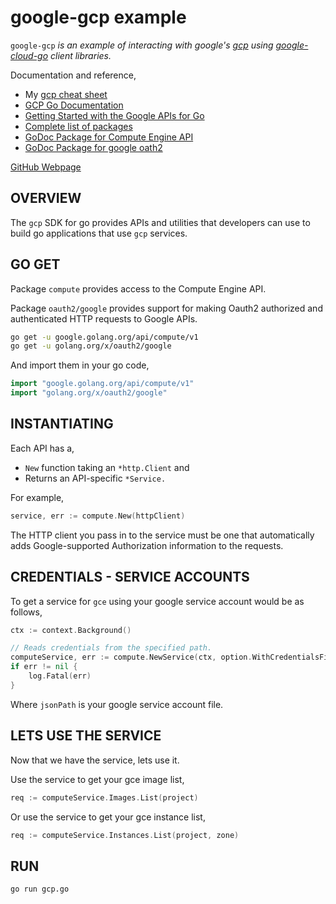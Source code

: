 # google-gcp example

`google-gcp` _is an example of
interacting with google's
[gcp](https://github.com/JeffDeCola/my-cheat-sheets/tree/master/software/service-providers/google-cloud-platform-cheat-sheet)
using
[google-cloud-go](https://github.com/googleapis/google-api-go-client/tree/master)
client libraries._

Documentation and reference,

* My
  [gcp cheat sheet](https://github.com/JeffDeCola/my-cheat-sheets/tree/master/software/service-providers/google-cloud-platform-cheat-sheet)
* [GCP Go Documentation](https://cloud.google.com/go/docs/)
* [Getting Started with the Google APIs for Go](https://github.com/googleapis/google-api-go-client/blob/master/GettingStarted.md)
* [Complete list of packages](https://github.com/googleapis/google-api-go-client/tree/master)
* [GoDoc Package for Compute Engine API](https://godoc.org/google.golang.org/api/compute/v1)
* [GoDoc Package for google oath2](https://godoc.org/golang.org/x/oauth2/google)

[GitHub Webpage](https://jeffdecola.github.io/my-go-examples/)

## OVERVIEW

The `gcp` SDK for go provides APIs and utilities that developers can use
to build go applications that use `gcp` services.

## GO GET

Package `compute` provides access to the Compute Engine API.

Package `oauth2/google` provides support for making Oauth2
authorized and authenticated HTTP requests to Google APIs.

```bash
go get -u google.golang.org/api/compute/v1
go get -u golang.org/x/oauth2/google
```

And import them in your go code,

```go
import "google.golang.org/api/compute/v1"
import "golang.org/x/oauth2/google"
```

## INSTANTIATING

Each API has a,

* `New` function taking an `*http.Client` and
* Returns an API-specific `*Service.`

For example,

```go
service, err := compute.New(httpClient)
```

The HTTP client you pass in to the service must be one
that automatically adds Google-supported Authorization
information to the requests.

## CREDENTIALS - SERVICE ACCOUNTS

To get a service for `gce` using your google service account
would be as follows,

```go
ctx := context.Background()

// Reads credentials from the specified path.
computeService, err := compute.NewService(ctx, option.WithCredentialsFile(jsonPath))
if err != nil {
    log.Fatal(err)
}
```

Where `jsonPath` is your google service account file.

## LETS USE THE SERVICE

Now that we have the service, lets use it.

Use the service to get your gce image list,

```go
req := computeService.Images.List(project)
```

Or use the service to get your gce instance list,

```go
req := computeService.Instances.List(project, zone)
```

## RUN

```bash
go run gcp.go
```
